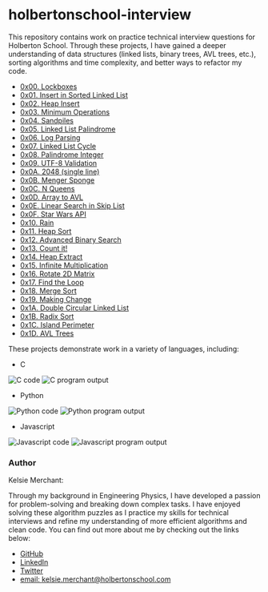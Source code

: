 # holbertonschool-interview
This repository contains work on practice technical interview questions for Holberton School. Through these projects, I have gained a deeper understanding of data structures (linked lists, binary trees, AVL trees, etc.), sorting algorithms and time complexity, and better ways to refactor my code.

* [0x00. Lockboxes](/0x00-lockboxes)
* [0x01. Insert in Sorted Linked List](/0x01-insert_in_sorted_linked_list)
* [0x02. Heap Insert](/0x02-heap_insert)
* [0x03. Minimum Operations](/0x03-minimum_operations)
* [0x04. Sandpiles](/0x04-sandpiles)
* [0x05. Linked List Palindrome](/0x05-linked_list_palindrome)
* [0x06. Log Parsing](/0x06-log_parsing)
* [0x07. Linked List Cycle](/0x07-linked_list_cycle)
* [0x08. Palindrome Integer](/0x08-palindrome_integer)
* [0x09. UTF-8 Validation](/0x09-utf8_validation)
* [0x0A. 2048 (single line)](/0x0A-slide_line)
* [0x0B. Menger Sponge](/0x0B-menger)
* [0x0C. N Queens](/0x0C-nqueens)
* [0x0D. Array to AVL](/0x0D-sorted_array_to_avl)
* [0x0E. Linear Search in Skip List](/0x0E-linear_skip)
* [0x0F. Star Wars API](/0x0F-starwars_api)
* [0x10. Rain](/0x10-rain)
* [0x11. Heap Sort](/0x11-heap_sort)
* [0x12. Advanced Binary Search](/0x12-advanced_binary_search)
* [0x13. Count it!](/0x13-count_it)
* [0x14. Heap Extract](/0x14-heap_extract)
* [0x15. Infinite Multiplication](/0x15-infinite_multiplication)
* [0x16. Rotate 2D Matrix](/0x16-rotate_2d_matrix)
* [0x17. Find the Loop](/0x17-find_the_loop)
* [0x18. Merge Sort](/0x18-merge_sort)
* [0x19. Making Change](/0x19-making_change)
* [0x1A. Double Circular Linked List](/0x1A-double_circular_linked_list)
* [0x1B. Radix Sort](/0x1B-radix_sort)
* [0x1C. Island Perimeter](/0x1C-island_perimeter)
* [0x1D. AVL Trees](/0x1D-avl_trees)

These projects demonstrate work in a variety of languages, including:
* C
<img src="https://i.ibb.co/5xskfqQ/Screenshot-2021-06-27-11-55-49-PM.png" alt="C code" border="0">
<img src="https://i.ibb.co/Q9Qqp8m/Screenshot-2021-06-27-11-39-14-PM.png" alt="C program output" border="0">

* Python
<img src="https://i.ibb.co/JQ582pj/Screenshot-2021-06-27-11-59-04-PM.png" alt="Python code" border="0">
<img src="https://i.ibb.co/gwYJm0z/Screenshot-2021-06-27-11-47-33-PM.png" alt="Python program output" border="0">

* Javascript
<img src="https://i.ibb.co/tc4zzZ4/Screenshot-2021-06-28-12-02-05-AM.png" alt="Javascript code" border="0">
<img src="https://i.ibb.co/Gkhm78X/Screenshot-2021-06-27-11-44-05-PM.png" alt="Javascript program output" border="0">

### Author
Kelsie Merchant:

Through my background in Engineering Physics, I have developed a passion for problem-solving and breaking down complex tasks. I have enjoyed solving these algorithm puzzles as I practice my skills for technical interviews and refine my understanding of more efficient algorithms and clean code. You can find out more about me by checking out the links below:
* [GitHub](https://github.com/kmerchan/)
* [LinkedIn](https://www.linkedin.com/in/kelsie-merchant-physics/)
* [Twitter](https://twitter.com/MerchantKelsie)
* [email: kelsie.merchant@holbertonschool.com](kelsie.merchant@holbertonschool.com)
